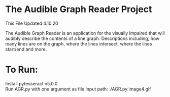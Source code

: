 # The Audible Graph Reader Project 
This File Updated 4.10.20                  

The Audible Graph Reader is an application for the visually impaired that will audibly describe the contents of a line graph. Descriptions including, how many lines are on the graph, where the lines intersect, where the lines start/end and more.

# To Run:
 Install pytesseract v5.0.0  
 Run AGR.py with one argument as file input path: 
 ./AGR.py image4.gif
